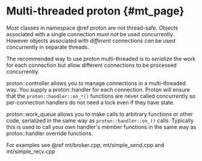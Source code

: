 # Multi-threaded proton {#mt_page}

Most classes in namespace @ref proton are not thread-safe. Objects associated
with a single connection *must not* be used concurrently. However objects
associated with *different* connections *can* be used concurrently in separate
threads.

The recommended way to use proton multi-threaded is to *serialize* the work for
each connection but allow different connections to be processed concurrently.

proton::controller allows you to manage connections in a multi-threaded way. You
supply a proton::handler for each connection. Proton will ensure that the
`proton::handler::on_*()` functions are never called concurrently so
per-connection handlers do not need a lock even if they have state.

proton::work_queue allows you to make calls to arbitrary functions or other
code, serialized in the same way as `proton::handler::on_()` calls. Typically
this is used to call your own handler's member functions in the same way as
proton::handler override functions.

For examples see @ref mt/broker.cpp, mt/simple\_send.cpp and mt/simple\_recv.cpp
